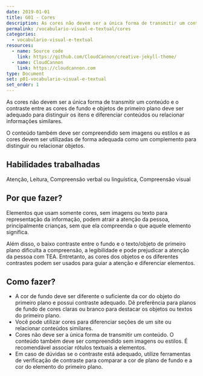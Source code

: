 ```yaml
---
date: 2019-01-01
title: G01 - Cores
description: As cores não devem ser a única forma de transmitir um conteúdo e o contraste entre as cores de fundo e objetos de primeiro plano deve ser adequado para distinguir os itens e diferenciar conteúdos ou relacionar informações similares.
permalink: /vocabulario-visual-e-textual/cores
categories:
  - vocabulario-visual-e-textual
resources:
  - name: Source code
    link: https://github.com/CloudCannon/creative-jekyll-theme/
  - name: CloudCannon
    link: https://cloudcannon.com
type: Document
set: p01-vocabulario-visual-e-textual
set_order: 1
---
```


As cores não devem ser a única forma de transmitir um conteúdo e o contraste entre as cores de fundo e objetos de primeiro plano deve ser adequado para distinguir os itens e diferenciar conteúdos ou relacionar informações similares.

O conteúdo também deve ser compreendido sem imagens ou estilos e as cores devem ser utilizadas de forma adequada como um complemento para distinguir ou relacionar objetos.

## Habilidades trabalhadas

Atenção, Leitura, Compreensão verbal ou linguística, Compreensão visual

## Por que fazer?

Elementos que usam somente cores, sem imagens ou texto para representação da informação, podem atrair a atenção da pessoa, principalmente crianças, sem que ela compreenda o que aquele elemento significa.

Além disso, o baixo contraste entre o fundo e o texto/objeto de primeiro plano dificulta a compreensão, a legibilidade e pode prejudicar a atenção da pessoa com TEA. Entretanto, as cores dos objetos e os diferentes contrastes podem ser usados para guiar a atenção e diferenciar elementos.

## Como fazer?

- A cor de fundo deve ser diferente o suficiente da cor do objeto do primeiro plano e possui contraste adequado. Dê preferência para planos de fundo de cores claras ou branco para destacar os objetos ou textos do primeiro plano.
- Você pode utilizar cores para diferenciar seções de um site ou relacionar conteúdos similares.
- Cores não deve ser a única forma de transmitir um conteúdo. O conteúdo também deve ser compreendido sem imagens ou estilos. É recomendável associar rótulos textuais a elementos.
- Em caso de dúvidas se o contraste está adequado, utilize ferramentas de verificação de contraste para comparar a cor de plano de fundo e a cor do elemento do primeiro plano.
